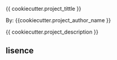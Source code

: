 {{ cookiecutter.project_tittle }}

By: {{cookiecutter.project_author_name }}

{{ cookiecutter.project_description }}

## lisence